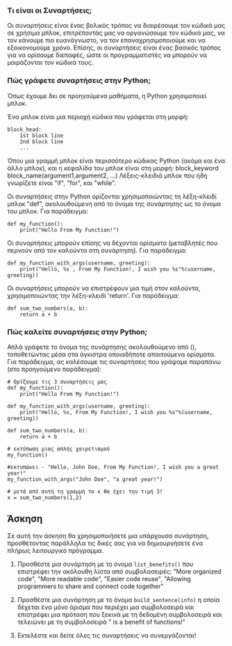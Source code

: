### Τι είναι οι Συναρτήσεις;

Οι συναρτήσεις είναι ένας βολικός τρόπος να διαιρέσουμε τον κώδικά μας σε χρήσιμα μπλοκ, επιτρέποντάς μας να οργανώσουμε τον κώδικά μας, να τον κάνουμε πιο ευανάγνωστο, να τον επαναχρησιμοποιούμε και να εξοικονομούμε χρόνο. Επίσης, οι συναρτήσεις είναι ένας βασικός τρόπος για να ορίσουμε διεπαφές, ώστε οι προγραμματιστές να μπορούν να μοιράζονται τον κώδικά τους.

### Πώς γράφετε συναρτήσεις στην Python;

Όπως έχουμε δει σε προηγούμενα μαθήματα, η Python χρησιμοποιεί μπλοκ.

Ένα μπλοκ είναι μια περιοχή κώδικα που γράφεται στη μορφή:

    block_head:
        1st block line
        2nd block line
        ...

Όπου μια γραμμή μπλοκ είναι περισσότερο κώδικας Python (ακόμα και ένα άλλο μπλοκ), και η κεφαλίδα του μπλοκ είναι στη μορφή:
block_keyword block_name(argument1,argument2, ...)
Λέξεις-κλειδιά μπλοκ που ήδη γνωρίζετε είναι "if", "for", και "while".

Οι συναρτήσεις στην Python ορίζονται χρησιμοποιώντας τη λέξη-κλειδί μπλοκ "def", ακολουθούμενη από το όνομα της συνάρτησης ως το όνομα του μπλοκ.
Για παράδειγμα:

    def my_function():
        print("Hello From My Function!")


Οι συναρτήσεις μπορούν επίσης να δέχονται ορίσματα (μεταβλητές που περνούν από τον καλούντα στη συνάρτηση).
Για παράδειγμα:

    def my_function_with_args(username, greeting):
        print("Hello, %s , From My Function!, I wish you %s"%(username, greeting))


Οι συναρτήσεις μπορούν να επιστρέφουν μια τιμή στον καλούντα, χρησιμοποιώντας την λέξη-κλειδί 'return'.
Για παράδειγμα:

    def sum_two_numbers(a, b):
        return a + b

### Πώς καλείτε συναρτήσεις στην Python;

Απλά γράφετε το όνομα της συνάρτησης ακολουθούμενο από (), τοποθετώντας μέσα στα άγκιστρα οποιαδήποτε απαιτούμενα ορίσματα.
Για παράδειγμα, ας καλέσουμε τις συναρτήσεις που γράψαμε παραπάνω (στο προηγούμενο παράδειγμα):

    # Ορίζουμε τις 3 συναρτήσεις μας
    def my_function():
        print("Hello From My Function!")

    def my_function_with_args(username, greeting):
        print("Hello, %s, From My Function!, I wish you %s"%(username, greeting))

    def sum_two_numbers(a, b):
        return a + b

    # εκτύπωση μιας απλής χαιρετισμού
    my_function()

    #εκτυπώνει - "Hello, John Doe, From My Function!, I wish you a great year!"
    my_function_with_args("John Doe", "a great year!")

    # μετά από αυτή τη γραμμή το x θα έχει την τιμή 3!
    x = sum_two_numbers(1,2)  


Άσκηση
--------

Σε αυτή την άσκηση θα χρησιμοποιήσετε μια υπάρχουσα συνάρτηση, προσθέτοντας παράλληλα τις δικές σας για να δημιουργήσετε ένα πλήρως λειτουργικό πρόγραμμα.

1. Προσθέστε μια συνάρτηση με το όνομα `list_benefits()` που επιστρέφει την ακόλουθη λίστα από συμβολοσειρές: "More organized code", "More readable code", "Easier code reuse", "Allowing programmers to share and connect code together"

2. Προσθέστε μια συνάρτηση με το όνομα `build_sentence(info)` η οποία δέχεται ένα μόνο όρισμα που περιέχει μια συμβολοσειρά και επιστρέφει μια πρόταση που ξεκινά με τη δεδομένη συμβολοσειρά και τελειώνει με τη συμβολοσειρά " is a benefit of functions!"

3. Εκτελέστε και δείτε όλες τις συναρτήσεις να συνεργάζονται!